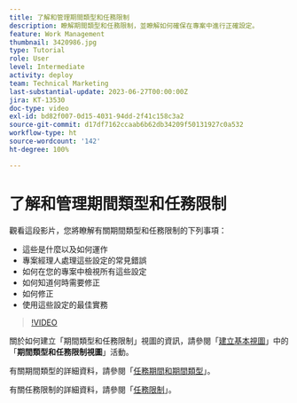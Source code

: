 ```yaml
---
title: 了解和管理期間類型和任務限制
description: 瞭解期間類型和任務限制，並瞭解如何確保在專案中進行正確設定。
feature: Work Management
thumbnail: 3420986.jpg
type: Tutorial
role: User
level: Intermediate
activity: deploy
team: Technical Marketing
last-substantial-update: 2023-06-27T00:00:00Z
jira: KT-13530
doc-type: video
exl-id: bd82f007-0d15-4031-94dd-2f41c158c3a2
source-git-commit: d17df7162ccaab6b62db34209f50131927c0a532
workflow-type: ht
source-wordcount: '142'
ht-degree: 100%

---
```


# 了解和管理期間類型和任務限制

觀看這段影片，您將瞭解有關期間類型和任務限制的下列事項：

* 這些是什麼以及如何運作
* 專案經理人處理這些設定的常見錯誤
* 如何在您的專案中檢視所有這些設定
* 如何知道何時需要修正
* 如何修正
* 使用這些設定的最佳實務


>[!VIDEO](https://video.tv.adobe.com/v/3422823/?quality=12&learn=on&enablevpops&captions=chi_hant)


關於如何建立「期間類型和任務限制」視圖的資訊，請參閱「[建立基本視圖](https://experienceleague.adobe.com/docs/workfront-learn/tutorials-workfront/reporting/basic-reporting/create-a-basic-view.html?lang=zh-Hant)」中的「**期間類型和任務限制視圖**」活動。

有關期間類型的詳細資料，請參閱「[任務期間和期間類型](https://experienceleague.adobe.com/docs/workfront/using/manage-work/tasks/task-duration-and-duration-types/task-duration-duration-type.html?lang=zh-Hant)」。

有關任務限制的詳細資料，請參閱「[任務限制](https://experienceleague.adobe.com/docs/workfront/using/manage-work/tasks/task-constraints/task-constraints.html?lang=zh-Hant)」。
